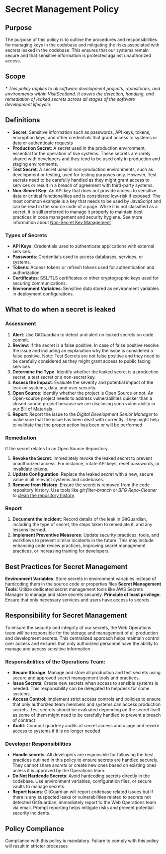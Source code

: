 Secret Management Policy
========================

## Purpose

The purpose of this policy is to outline the procedures and responsibilities for managing keys in the codebase and 
mitigating the risks associated with secrets leaked in the codebase. This ensures that our systems remain secure and 
that sensitive information is protected against unauthorized access.

##  Scope

_* This policy applies to all software development projects, repositories, and environments within VisitScotland. It 
covers the detection, handling, and remediation of leaked secrets across all stages of the software development 
lifecycle._

## Definitions

- **Secret**: Sensitive information such as passwords, API keys, tokens, encryption keys, and other credentials that 
  grant access to systems or data or authenticate requests
- **Production Secret**: A secret used in the production environment, essential for the operation of live systems. These
  secrets are rarely shared with developers and they tend to be used only in production and staging environments.
- **Test Secret**: A secret used in non-production environments, such as development or testing, used for testing 
  purposes only. However, Test secrets need to be carefully handled as they might grant access to services or result in
  a breach of agreement with third-party systems. 
- **Non-Secret Key**: An API key that does not provide access to sensitive data or critical functionalities and is 
  considered low-risk if exposed. The most common example is a key that needs to be used by JavaScript and can be read 
  in the source code of a page. While it is not classified as a secret, it is still preferred to manage it properly to 
  maintain best practices in code management and security hygiene. See more information about 
  [Non-Secret Key Management](key-management.md)

### Types of Secrets

- **API Keys**: Credentials used to authenticate applications with external services.
- **Passwords**: Credentials used to access databases, services, or systems.
- **Tokens**: Access tokens or refresh tokens used for authentication and authorization.
- **Certificates**: SSL/TLS certificates or other cryptographic keys used for securing communications.
- **Environment Variables**: Sensitive data stored as environment variables in deployment configurations.


## What to do when a secret is leaked

### Assessment

1. **Alert**: Use GitGuardian to detect and alert on leaked secrets on code commit.  
2. **Review**: If the secret is a false positive. In case of false positive resolve the issue and including an 
   explanation why the issue is considered a false positive. Note: Test Secrets are not false positive and they need to
   be carefully considered as they might grant access to public facing services
3. **Determine the Type**: Identify whether the leaked secret is a production secret, a test secret or a non-secret key.
4. **Assess the Impact**: Evaluate the severity and potential impact of the leak on systems, data, and user security.
5. **Open Source**: Identify whether the project is Open Source or not. An Open-source project needs to address
   vulnerabilities quicker than a closed source project because we are disclosing such vulnerability in our Bill of 
   Materials
7. **Report**: Report the issue to the _Digital Development Senior Manager_ to make sure that the issue has been dealt
   with correctly. They might help to validate that the proper action has been or will be performed
   
### Remediation
If the secret relates to an Open Source Repository
1. **Revoke the Secret**: Immediately revoke the leaked secret to prevent unauthorized access. For instance, rotate API 
   keys, reset passwords, or invalidate tokens.
2. **Update Configuration**: Replace the leaked secret with a new, secure value in all relevant systems and codebases.
3. **Remove from History**: Ensure the secret is removed from the code repository history. Use tools like 
 _git filter-branch_ or _BFG Repo-Cleaner_ to [clean the repository history](https://docs.github.com/en/authentication/keeping-your-account-and-data-secure/removing-sensitive-data-from-a-repository).


### Report
1. **Document the Incident**: Record details of the leak in GitGuardian, including the type of secret, the steps taken 
   to remediate it, and any lessons learned. 
2. **Implement Preventive Measures**: Update security practices, tools, and workflows to prevent similar incidents in 
   the future. This may include enhancing code review practices, improving secret management practices, or increasing 
   training for developers.

## Best Practices for Secret Management

   **Environment Variables**: Store secrets in environment variables instead of hardcoding them in the source code or
   properties files
   **Secret Management Tools**: Utilize dedicated secret management tools like AWS Secrets Manager to manage and store 
   secrets securely.
   **Principle of least privilege**: Ensure that only necessary services and users have access to secrets.


## Responsibility for Secret Management

To ensure the security and integrity of our secrets, the Web Operations team will be responsible for the storage and 
management of all production and development secrets. This centralized approach helps maintain control over access and 
ensures that only authorized personnel have the ability to manage and access sensitive information.

### Responsibilities of the Operations Team:

- **Secure Storage**: Manage and store all production and test secrets using secure and approved secret management tools 
  and practices.
- **Issue Secrets**: Create new secrets when access to sensible systems is needed. This responsibility can be delegated
  to helpdesk for some systems.
- **Access Control**: Implement strict access controls and policies to ensure that only authorized team members and 
  systems can access production secrets. Test secrets should be evaluated depending on the secret itself as some of them
  might need to be carefully handled to prevent a breach of contract
- **Audit**: Conduct quarterly audits of secret access and usage and revoke access to systems if it is no longer needed

### Developer Responsibilities

- **Handle secrets**: All developers are responsible for following the best practices outlined in this policy to ensure 
  secrets are handled securely. They cannot share _secrets_ or create new ones based on existing ones unless it is 
  approved by the Operations team.
- **Do Not Hardcode Secrets**: Avoid hardcoding secrets directly in the codebase. Use environment variables, 
  configuration files, or secure vaults to manage secrets.
- **Report Issues**: GitGuardian will report codebase related issues but if there is any suspected leaks or 
  vulnerabilities related to secrets not detected GitGuardian, immediately report to the Web Operations team via 
  email. Prompt reporting helps mitigate risks and prevent potential security incidents. 

## Policy Compliance
Compliance with this policy is mandatory. Failure to comply with this policy will result in stricter processes


